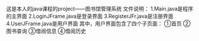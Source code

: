 这是本人的java课程的project——图书馆管理系统
文件说明：
1.Main.java是程序的主界面
2.LoginJFrame.java是登录界面
3.RegisterJFr.java是注册界面
4.UserJFrame.java是用户界面
其中，用户界面包含了四个子页面：
①首页
②图书查询
③借阅信息
④借阅历史
